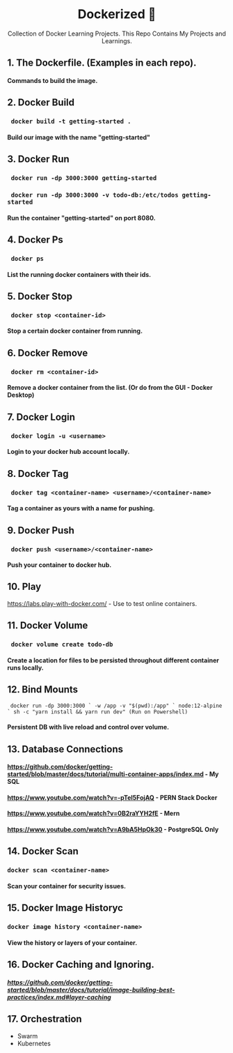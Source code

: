 <h1 align="center">Dockerized 🐳</h1>
<p align="center">Collection of Docker Learning Projects. This Repo Contains My Projects and Learnings.</p>

## 1. The Dockerfile. (Examples in each repo).
#### Commands to build the image.

## 2. Docker Build
### ``` docker build -t getting-started .```
#### Build our image with the name "getting-started"

## 3. Docker Run
### ``` docker run -dp 3000:3000 getting-started```
### ``` docker run -dp 3000:3000 -v todo-db:/etc/todos getting-started```
#### Run the container "getting-started" on port 8080.

## 4. Docker Ps
### ``` docker ps```
#### List the running docker containers with their ids.

## 5. Docker Stop
### ``` docker stop <container-id>```
#### Stop a certain docker container from running.

## 6. Docker Remove
### ``` docker rm <container-id>```
#### Remove a docker container from the list. (Or do from the GUI - Docker Desktop)

## 7. Docker Login
### ``` docker login -u <username>```
#### Login to your docker hub account locally.

## 8. Docker Tag
### ``` docker tag <container-name> <username>/<container-name>```
#### Tag a container as yours with a name for pushing.

## 9. Docker Push
### ``` docker push <username>/<container-name>```
#### Push your container to docker hub.

## 10. Play
https://labs.play-with-docker.com/ - Use to test online containers.

## 11. Docker Volume
### ``` docker volume create todo-db```
#### Create a location for files to be persisted throughout different container runs locally.

## 12. Bind Mounts
``` docker run -dp 3000:3000 ` -w /app -v "$(pwd):/app" ` node:12-alpine ` sh -c "yarn install && yarn run dev" (Run on Powershell)```
#### Persistent DB with live reload and control over volume.

## 13. Database Connections
#### https://github.com/docker/getting-started/blob/master/docs/tutorial/multi-container-apps/index.md - My SQL
#### https://www.youtube.com/watch?v=-pTel5FojAQ - PERN Stack Docker
#### https://www.youtube.com/watch?v=0B2raYYH2fE - Mern
#### https://www.youtube.com/watch?v=A9bA5HpOk30 - PostgreSQL Only

## 14. Docker Scan
### ```docker scan <container-name>```
#### Scan your container for security issues.

## 15. Docker Image Historyc
### ```docker image history <container-name>```
#### View the history or layers of your container.

## 16. Docker Caching and Ignoring.
##### https://github.com/docker/getting-started/blob/master/docs/tutorial/image-building-best-practices/index.md#layer-caching

## 17. Orchestration
* Swarm
* Kubernetes